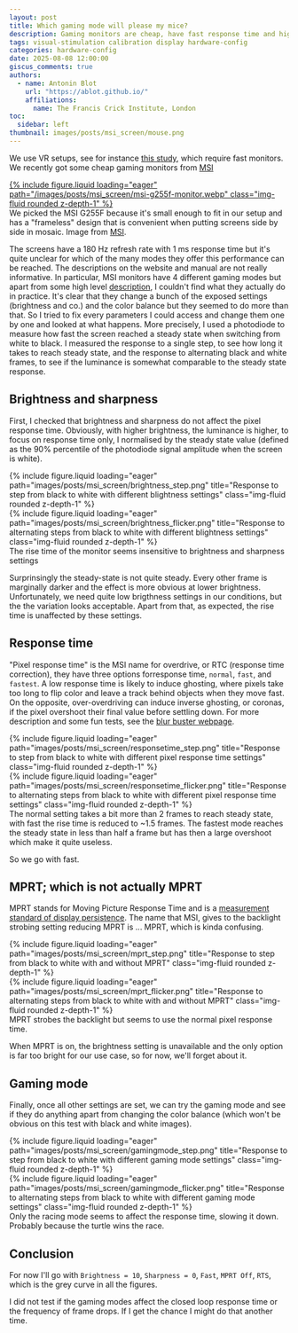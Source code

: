 ```yaml
---
layout: post
title: Which gaming mode will please my mice?
description: Gaming monitors are cheap, have fast response time and high refresh rate. They come with plenty of fancy gaming modes which are not well described. What are they and which one should I use for visual stimulation?
tags: visual-stimulation calibration display hardware-config
categories: hardware-config
date: 2025-08-08 12:00:00
giscus_comments: true
authors:
  - name: Antonin Blot
    url: "https://ablot.github.io/"
    affiliations:
      name: The Francis Crick Institute, London
toc:
  sidebar: left
thumbnail: images/posts/msi_screen/mouse.png
---
```


We use VR setups, see for instance [this study](https://www.biorxiv.org/content/10.1101/2024.09.27.615442v1.abstract), which require fast monitors. We recently got some cheap gaming monitors from [MSI](https://www.msi.com/Monitor/G255F)

<div class="row mt-3">
    <div class="col-sm mt-3 mt-md-0">
        <a href="https://www.msi.com/Monitor/G255F" rel="external nofollow noopener" target="_blank">
            {% include figure.liquid loading="eager" path="/images/posts/msi_screen/msi-g255f-monitor.webp" class="img-fluid rounded z-depth-1" %}
        </a>
    </div>
</div>
<div class="figure-caption">
    We picked the MSI G255F because it's small enough to fit in our setup and has a "frameless" design that is convenient when
    putting screens side by side in mosaic. Image from <a href="https://www.msi.com/Monitor/G255F" rel="external nofollow noopener" target="_blank">MSI</a>.
</div>

The screens have a 180 Hz refresh rate with 1 ms response time but it's quite unclear
for which of the many modes they offer this performance can be reached. The descriptions
on the website and manual are not really informative. In particular, MSI monitors have 4
different gaming modes but apart from some high level [description](https://www.msi.com/blog/the-amazing-display-mode-of-msi-gaming-monitor),
I couldn't find what they actually do in practice. It's clear that they change a bunch
of the exposed settings (brightness and co.) and the color balance but they seemed to do
more than that. So I tried to fix every parameters I could access and change them one by
one and looked at what happens. More precisely, I used a photodiode to measure
how fast the screen reached a steady state when switching from white to black. I
measured the response to a single step, to see how long it takes to reach steady state,
and the response to alternating black and white frames, to see if the luminance is
somewhat comparable to the steady state response.

## Brightness and sharpness

First, I checked that brightness and sharpness do not affect the pixel response
time. Obviously, with higher brightness, the luminance is higher, to focus on response
time only, I normalised by the steady state value (defined as the 90% percentile of
the photodiode signal amplitude when the screen is white).

<div class="row">
    <div class="col-sm mt-6 mt-md-0">
        {% include figure.liquid loading="eager" path="images/posts/msi_screen/brightness_step.png" title="Response to step from black to white with different blightness settings" class="img-fluid rounded z-depth-1" %}
    </div>
    <div class="col-sm mt-6 mt-md-0">
        {% include figure.liquid loading="eager" path="images/posts/msi_screen/brightness_flicker.png" title="Response to alternating steps from black to white with different blightness settings" class="img-fluid rounded z-depth-1" %}
    </div>
</div>
<div class="figure-caption">
    The rise time of the monitor seems insensitive to brightness and sharpness settings
</div>

Surprinsingly the steady-state is not quite steady. Every other frame is marginally
darker and the effect is more obvious at lower brightness. Unfortunately, we need quite
low brigthness settings in our conditions, but the the variation looks acceptable. Apart
from that, as expected, the rise time is unaffected by these settings.

## Response time

"Pixel response time" is the MSI name for overdrive, or RTC (response time correction),
they have three options forresponse time, `normal`, `fast`, and `fastest`. A low response
time is likely to induce ghosting, where pixels take too long to flip color and leave a
track behind objects when they move fast. On the opposite, over-overdriving can
induce inverse ghosting, or coronas, if the pixel overshoot their final value before
settling down. For more description and some fun tests, see the [blur buster webpage](https://blurbusters.com/faq/lcd-overdrive-artifacts/).

<div class="row">
    <div class="col-sm mt-6 mt-md-0">
        {% include figure.liquid loading="eager" path="images/posts/msi_screen/responsetime_step.png" title="Response to step from black to white with different pixel response time settings" class="img-fluid rounded z-depth-1" %}
    </div>
    <div class="col-sm mt-6 mt-md-0">
        {% include figure.liquid loading="eager" path="images/posts/msi_screen/responsetime_flicker.png" title="Response to alternating steps from black to white with different pixel response time settings" class="img-fluid rounded z-depth-1" %}
    </div>
</div>
<div class="figure-caption">
    The normal setting takes a bit more than 2 frames to reach steady state, with fast
    the rise time is reduced to ~1.5 frames. The fastest mode reaches the steady state
    in less than half a frame but has then a large overshoot which make it quite useless. 
</div>

So we go with fast.

## MPRT; which is not actually MPRT

MPRT stands for Moving Picture Response Time and is a [measurement standard of display
persistence](https://blurbusters.com/gtg-versus-mprt-frequently-asked-questions-about-display-pixel-response/).
The name that MSI, gives to the backlight strobing setting reducing MPRT is ... MPRT,
which is kinda confusing.

<div class="row">
    <div class="col-sm mt-6 mt-md-0">
        {% include figure.liquid loading="eager" path="images/posts/msi_screen/mprt_step.png" title="Response to step from black to white with and without MPRT" class="img-fluid rounded z-depth-1" %}
    </div>
    <div class="col-sm mt-6 mt-md-0">
        {% include figure.liquid loading="eager" path="images/posts/msi_screen/mprt_flicker.png" title="Response to alternating steps from black to white with and without MPRT" class="img-fluid rounded z-depth-1" %}
    </div>
</div>
<div class="figure-caption">
    MPRT strobes the backlight but seems to use the normal pixel response time.
</div>

When MPRT is on, the brightness setting is unavailable and the only option is far too
bright for our use case, so for now, we'll forget about it.

## Gaming mode

Finally, once all other settings are set, we can try the gaming mode and see if they
do anything apart from changing the color balance (which won't be obvious on this test
with black and white images).

<div class="row">
    <div class="col-sm mt-6 mt-md-0">
        {% include figure.liquid loading="eager" path="images/posts/msi_screen/gamingmode_step.png" title="Response to step from black to white with different gaming mode settings" class="img-fluid rounded z-depth-1" %}
    </div>
    <div class="col-sm mt-6 mt-md-0">
        {% include figure.liquid loading="eager" path="images/posts/msi_screen/gamingmode_flicker.png" title="Response to alternating steps from black to white with different gaming mode settings" class="img-fluid rounded z-depth-1" %}
    </div>
</div>
<div class="figure-caption">
    Only the racing mode seems to affect the response time, slowing it down. Probably 
    because the turtle wins the race.
</div>

## Conclusion

For now I'll go with `Brightness = 10`, `Sharpness = 0`, `Fast`, `MPRT Off`, `RTS`, which
is the grey curve in all the figures.

I did not test if the gaming modes affect the closed loop response time or the frequency
of frame drops. If I get the chance I might do that another time.
